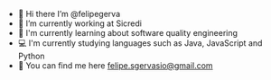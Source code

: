 - 👋 Hi there I’m @felipegerva
- 💼 I’m currently working at Sicredi
- 🌱 I'm currently learning about software quality engineering
- 💻 I'm currently studying languages ​​such as Java, JavaScript and Python
- 📧 You can find me here felipe.sgervasio@gmail.com

